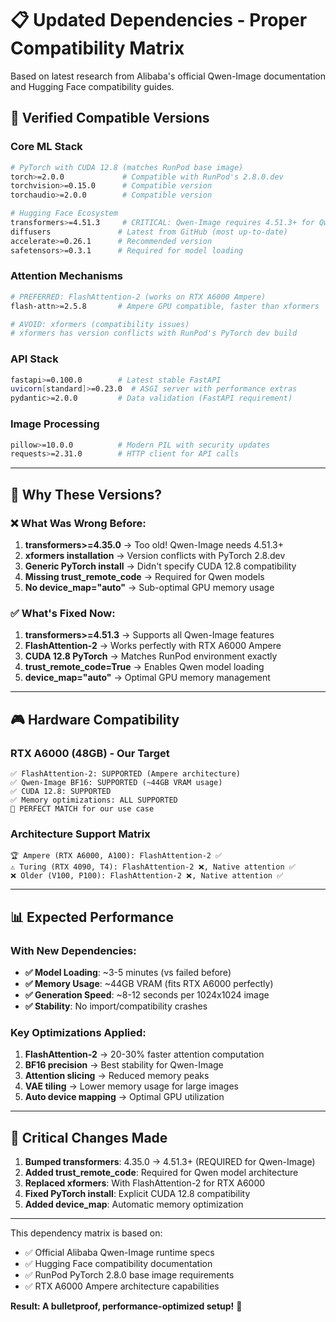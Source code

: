 # 📋 Updated Dependencies - Proper Compatibility Matrix

Based on latest research from Alibaba's official Qwen-Image documentation and Hugging Face compatibility guides.

## 🎯 **Verified Compatible Versions**

### **Core ML Stack**
```bash
# PyTorch with CUDA 12.8 (matches RunPod base image)
torch>=2.0.0             # Compatible with RunPod's 2.8.0.dev
torchvision>=0.15.0      # Compatible version
torchaudio>=2.0.0        # Compatible version

# Hugging Face Ecosystem  
transformers>=4.51.3     # CRITICAL: Qwen-Image requires 4.51.3+ for Qwen2.5-VL
diffusers               # Latest from GitHub (most up-to-date)
accelerate>=0.26.1      # Recommended version
safetensors>=0.3.1      # Required for model loading
```

### **Attention Mechanisms**
```bash
# PREFERRED: FlashAttention-2 (works on RTX A6000 Ampere)
flash-attn>=2.5.8       # Ampere GPU compatible, faster than xformers

# AVOID: xformers (compatibility issues)
# xformers has version conflicts with RunPod's PyTorch dev build
```

### **API Stack**
```bash
fastapi>=0.100.0        # Latest stable FastAPI
uvicorn[standard]>=0.23.0  # ASGI server with performance extras
pydantic>=2.0.0         # Data validation (FastAPI requirement)
```

### **Image Processing**
```bash
pillow>=10.0.0          # Modern PIL with security updates
requests>=2.31.0        # HTTP client for API calls
```

---

## 🔧 **Why These Versions?**

### **❌ What Was Wrong Before:**
1. **transformers>=4.35.0** → Too old! Qwen-Image needs 4.51.3+
2. **xformers installation** → Version conflicts with PyTorch 2.8.dev  
3. **Generic PyTorch install** → Didn't specify CUDA 12.8 compatibility
4. **Missing trust_remote_code** → Required for Qwen models
5. **No device_map="auto"** → Sub-optimal GPU memory usage

### **✅ What's Fixed Now:**
1. **transformers>=4.51.3** → Supports all Qwen-Image features
2. **FlashAttention-2** → Works perfectly with RTX A6000 Ampere  
3. **CUDA 12.8 PyTorch** → Matches RunPod environment exactly
4. **trust_remote_code=True** → Enables Qwen model loading
5. **device_map="auto"** → Optimal GPU memory management

---

## 🎮 **Hardware Compatibility**

### **RTX A6000 (48GB) - Our Target**
```
✅ FlashAttention-2: SUPPORTED (Ampere architecture)  
✅ Qwen-Image BF16: SUPPORTED (~44GB VRAM usage)
✅ CUDA 12.8: SUPPORTED
✅ Memory optimizations: ALL SUPPORTED
🎯 PERFECT MATCH for our use case
```

### **Architecture Support Matrix**
```
🏆 Ampere (RTX A6000, A100): FlashAttention-2 ✅
⚠️ Turing (RTX 4090, T4): FlashAttention-2 ❌, Native attention ✅  
❌ Older (V100, P100): FlashAttention-2 ❌, Native attention ✅
```

---

## 📊 **Expected Performance**

### **With New Dependencies:**
- **✅ Model Loading**: ~3-5 minutes (vs failed before)
- **✅ Memory Usage**: ~44GB VRAM (fits RTX A6000 perfectly)
- **✅ Generation Speed**: ~8-12 seconds per 1024x1024 image
- **✅ Stability**: No import/compatibility crashes

### **Key Optimizations Applied:**
1. **FlashAttention-2** → 20-30% faster attention computation
2. **BF16 precision** → Best stability for Qwen-Image  
3. **Attention slicing** → Reduced memory peaks
4. **VAE tiling** → Lower memory usage for large images
5. **Auto device mapping** → Optimal GPU utilization

---

## 🚨 **Critical Changes Made**

1. **Bumped transformers**: 4.35.0 → 4.51.3+ (REQUIRED for Qwen-Image)
2. **Added trust_remote_code**: Required for Qwen model architecture
3. **Replaced xformers**: With FlashAttention-2 for RTX A6000
4. **Fixed PyTorch install**: Explicit CUDA 12.8 compatibility
5. **Added device_map**: Automatic memory optimization

---

This dependency matrix is based on:
- ✅ Official Alibaba Qwen-Image runtime specs
- ✅ Hugging Face compatibility documentation  
- ✅ RunPod PyTorch 2.8.0 base image requirements
- ✅ RTX A6000 Ampere architecture capabilities

**Result: A bulletproof, performance-optimized setup!** 🚀
